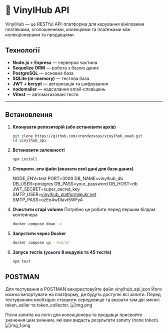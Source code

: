 # 🎵 VinylHub API

VinylHub — це RESTful API-платформа для керування вініловими платівками, оголошеннями, колекціями 
та платежами між колекціонерами та продавцями.

## Технології
- **Node.js + Express** — серверна частина
- **Sequelize ORM** — робота з базою даних
- **PostgreSQL** — основна база
- **SQLite (in-memory)** — тестова база
- **JWT + bcrypt** — авторизація та шифрування
- **nodemailer** — надсилання email-сповіщень
- **Vitest** — автоматизовані тести

---

## Встановлення

1. **Клонувати репозиторій (або встановити архів)**
   ```bash
   git clone https://github.com/xrendezvous/vinylhub_ooad.git
   cd vinylhub_api

2. **Встановити залежності**
    ```bash
   npm install

3. **Створити .env файл (вказати свої дані для бази даних)**

   NODE_ENV=test
   PORT=3000
   DB_NAME=vinylhub_db
   DB_USER=postgres
   DB_PASS=your_password
   DB_HOST=db
   JWT_SECRET=super_secret_key
   SMTP_USER=vinylhub_platform@ukr.net
   SMTP_PASS=ozEe4wDlavt5WFyA

4. **Очистити старі volume**
   Потрібно це робити перед першим білдом контейнера
   ```bash
   docker-compose down -v

5. **Запустити через Docker**
    ```bash
   docker compose up --build
   
6. **Запуск тестів (усього 8 модулів та 45 тестів)**
    ```bash
   npm test
   
## POSTMAN

Для тестування в POSTMAN використовуйте файл vinylhub_api.json
Його можна імпортувати на платформу, де будуть доступні всі запити.
Перед тестуванням необхідно створити середовище та вказати там дві змінні: 
token_seller та token_collector. 
![img.png](img.png)

Після запитів на логін для колекціонера та продавця
присвойте значення цим змінним, які вам видасть результати запиту (поле token).
![img_1.png](img_1.png)


